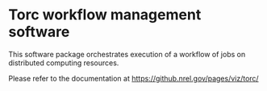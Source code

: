 # Torc workflow management software

This software package orchestrates execution of a workflow of jobs on distributed computing resources.

Please refer to the documentation at https://github.nrel.gov/pages/viz/torc/
